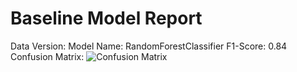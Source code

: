 # Baseline Model Report
Data Version: 
Model Name: RandomForestClassifier
F1-Score: 0.84
Confusion Matrix: ![Confusion Matrix](path/to/confusion_matrix.png)
